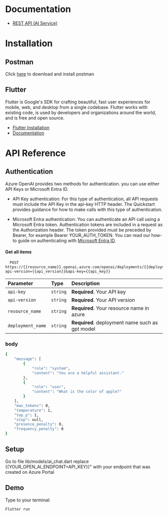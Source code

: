 
# Documentation
- [REST API (AI Service)](https://learn.microsoft.com/en-us/azure/ai-services/openai/reference)

# Installation

## Postman
Click [here](https://www.bing.com/ck/a?!&&p=6fb8e51bfd5c010eJmltdHM9MTcwNjE0MDgwMCZpZ3VpZD0yMjM5NWU2OC0zZTFjLTY3YjgtMDQ4MC00YTZjM2Y0YTY2NTEmaW5zaWQ9NTQ5OA&ptn=3&ver=2&hsh=3&fclid=22395e68-3e1c-67b8-0480-4a6c3f4a6651&psq=postman&u=a1aHR0cHM6Ly93d3cucG9zdG1hbi5jb20vZG93bmxvYWRzLw&ntb=1) to download and install postman

## Flutter
Flutter is Google's SDK for crafting beautiful, fast user experiences for mobile, web, and desktop from a single codebase. Flutter works with existing code, is used by developers and organizations around the world, and is free and open source.

- [Flutter Installation](https://docs.flutter.dev/get-started/install)
- [Documentation](https://docs.flutter.dev/)



# API Reference

## Authentication
Azure OpenAI provides two methods for authentication. you can use either API Keys or Microsoft Entra ID.

- API Key authentication: For this type of authentication, all API requests must include the API Key in the api-key HTTP header. The Quickstart provides guidance for how to make calls with this type of authentication.

- Microsoft Entra authentication: You can authenticate an API call using a Microsoft Entra token. Authentication tokens are included in a request as the Authorization header. The token provided must be preceded by Bearer, for example Bearer YOUR_AUTH_TOKEN. You can read our how-to guide on authenticating with [Microsoft Entra ID](https://learn.microsoft.com/en-us/azure/ai-services/openai/how-to/managed-identity).

#### Get all items

```http
  POST https://{{resource_name}}.openai.azure.com/openai/deployments/{{deployment_name}}/chat/completions?api-version={{api_version}}&api-key={{api_key}}
```

| Parameter | Type     | Description                |
| :-------- | :------- | :------------------------- |
| `api-key` | `string` | **Required**. Your API key |
| `api-version` | `string` | **Required**. Your API version |
| `resource_name` | `string` | **Required**. Your resource name in azure |
| `deployment_name` | `string` | **Required**. deployment name such as gpt model |

### body
```bash
{
    "message": [
        {
            "role": "system",
            "content": "You are a helpful assistant."
        },
        {
            "role": "user",
            "content": "What is the color of apple?"
        }
    ],
    "max_tokens": 0,
    "temperature": 1,
    "top_p": 1,
    "stop": null,
    "presence_penalty": 0,
    "frequency_penalty": 0
}
```
## Setup
Go to file lib/models/ai_chat.dart
replace {{YOUR_OPEN_AI_ENDPOINT+API_KEY}}" with your endpoint that was created on Azure Portal


## Demo

Type to your terminal:

```
Flutter run
```
